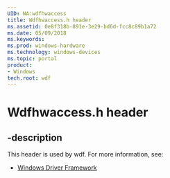 ```yaml
---
UID: NA:wdfhwaccess
title: Wdfhwaccess.h header
ms.assetid: 0e8f318b-891e-3e29-bd6d-fcc8c89b1a72
ms.date: 05/09/2018
ms.keywords: 
ms.prod: windows-hardware
ms.technology: windows-devices
ms.topic: portal
product:
- Windows
tech.root: wdf
---
```


# Wdfhwaccess.h header


## -description


This header is used by wdf. For more information, see:

- [Windows Driver Framework](../_wdf/index.md)

